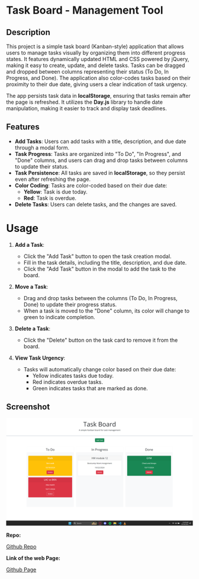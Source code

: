 # Task Board - Management Tool

## Description

This project is a simple task board (Kanban-style) application that allows users to manage tasks visually by organizing them into different progress states. It features dynamically updated HTML and CSS powered by jQuery, making it easy to create, update, and delete tasks. Tasks can be dragged and dropped between columns representing their status (To Do, In Progress, and Done). The application also color-codes tasks based on their proximity to their due date, giving users a clear indication of task urgency.

The app persists task data in **localStorage**, ensuring that tasks remain after the page is refreshed. It utilizes the **Day.js** library to handle date manipulation, making it easier to track and display task deadlines.

## Features

- **Add Tasks**: Users can add tasks with a title, description, and due date through a modal form.
- **Task Progress**: Tasks are organized into "To Do", "In Progress", and "Done" columns, and users can drag and drop tasks between columns to update their status.
- **Task Persistence**: All tasks are saved in **localStorage**, so they persist even after refreshing the page.
- **Color Coding**: Tasks are color-coded based on their due date:
  - **Yellow**: Task is due today.
  - **Red**: Task is overdue.
- **Delete Tasks**: Users can delete tasks, and the changes are saved.

# Usage

1. **Add a Task**: 
   - Click the "Add Task" button to open the task creation modal.
   - Fill in the task details, including the title, description, and due date.
   - Click the "Add Task" button in the modal to add the task to the board.

2. **Move a Task**: 
   - Drag and drop tasks between the columns (To Do, In Progress, Done) to update their progress status.
   - When a task is moved to the "Done" column, its color will change to green to indicate completion.

3. **Delete a Task**: 
   - Click the "Delete" button on the task card to remove it from the board.

4. **View Task Urgency**: 
   - Tasks will automatically change color based on their due date:
     - Yellow indicates tasks due today.
     - Red indicates overdue tasks.
     - Green indicates tasks that are marked as done.


## Screenshot
![alt text](./assets/images/tbscs.png)

**Repo:**

[Github Repo](https://github.com/briansotolago/Challenge-5)

**Link of the web Page:**

[Github Page](https://briansotolago.github.io/Challenge-5/)
